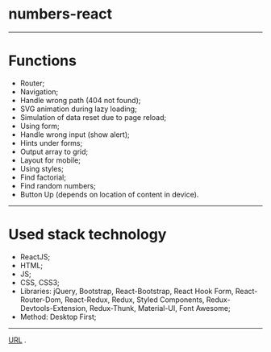 # numbers-react
---
# Functions

- Router;
- Navigation;
- Handle wrong path (404 not found);
- SVG animation during lazy loading;
- Simulation of data reset due to page reload;
- Using form;
- Handle wrong input (show alert);
- Hints under forms;
- Output array to grid;
- Layout for mobile;
- Using styles;
- Find factorial;
- Find random numbers;
- Button Up (depends on location of content in device).
---

# Used stack technology 

- ReactJS;
- HTML;
- JS;
- CSS, CSS3;
- Libraries: jQuery, Bootstrap, React-Bootstrap, React Hook Form, React-Router-Dom, React-Redux, Redux, Styled Components, Redux-Devtools-Extension, Redux-Thunk, Material-UI, Font Awesome;
- Method: Desktop First;
---
[URL](https://andrei1994rus.github.io/numbers-react/) .